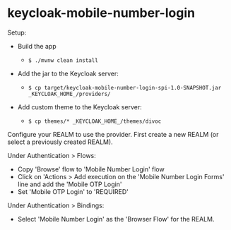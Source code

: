 # keycloak-mobile-number-login

Setup:
* Build the app
  * `$ ./mvnw clean install`
* Add the jar to the Keycloak server:
  * `$ cp target/keycloak-mobile-number-login-spi-1.0-SNAPSHOT.jar _KEYCLOAK_HOME_/providers/`

* Add custom theme to the Keycloak server:
  * `$ cp themes/* _KEYCLOAK_HOME_/themes/divoc`

Configure your REALM to use the provider.
First create a new REALM (or select a previously created REALM).

Under Authentication > Flows:
* Copy 'Browse' flow to 'Mobile Number Login' flow
* Click on 'Actions > Add execution on the 'Mobile Number Login Forms' line and add the 'Mobile OTP Login'
* Set 'Mobile OTP Login' to 'REQUIRED'

Under Authentication > Bindings:
* Select 'Mobile Number Login' as the 'Browser Flow' for the REALM.
